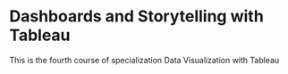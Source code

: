 # Dashboards and Storytelling with Tableau
This is the fourth course of specialization Data Visualization with Tableau
